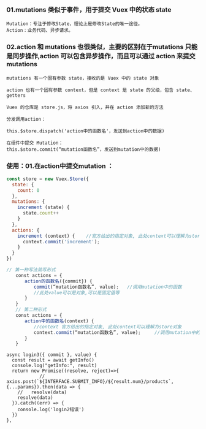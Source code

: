 ### 01.mutations 类似于事件，用于提交 Vuex 中的状态 state
```
Mutation：专注于修改State，理论上是修改State的唯一途径。
Action：业务代码、异步请求。
```

### 02.action 和 mutations 也很类似，主要的区别在于mutations 只能是同步操作,action 可以包含异步操作，而且可以通过 action 来提交 mutations

```text
mutations 有一个固有参数 state，接收的是 Vuex 中的 state 对象

action 也有一个固有参数 context，但是 context 是 state 的父级，包含 state、getters

Vuex 的仓库是 store.js，将 axios 引入，并在 action 添加新的方法

分发调用action：

this.$store.dispatch('action中的函数名'，发送到action中的数据)

在组件中提交 Mutation：
this.$store.commit(“mutation函数名”，发送到mutation中的数据)
```

### 使用：01.在action中提交mutation ：
```js
const store = new Vuex.Store({
  state: {
    count: 0
  },
  mutations: {
    increment (state) {
      state.count++
    }
  },
  actions: {
    increment (context) {    //官方给出的指定对象, 此处context可以理解为store对象
      context.commit('increment');
    }
  }
})
```

```js
// 第一种写法简写形式
　　const actions = {
　　　　action的函数名({commit}) { 
　　　　　　commit(“mutation函数名”, value);   //调用mutation中的函数
　　　　　　//此处value可以是对象,可以是固定值等
　　　　}
　　}
　　// 第二种形式
　　const actions = {
　　　　action中的函数名(context) {
　　　　　　//context 官方给出的指定对象, 此处context可以理解为store对象
　　　　　　context.commit(“mutation函数名”, value);     //调用mutation中的函数
　　　　}
　　}
```
    async login3({ commit }, value) {
      const result = await getInfo()
      console.log("getInfo:", result)
      return new Promise((resolve, reject)=>{
                // axios.post(`${INTERFACE.SUBMIT_INFO}/${result.num}/products`, {...params}).then(data => {
        //   resolve(data)
        resolve(data) 
      }).catch((err) => {
        console.log('login2错误')
      })
    },



